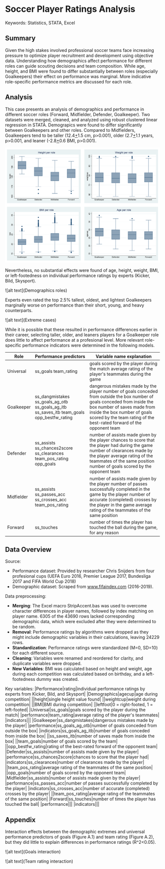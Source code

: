# Soccer Player Ratings Analysis
Keywords: Statistics, STATA, Excel

## Summary
Given the high stakes involved professional soccer teams face increasing pressure to optimize player recruitment and development using objective data. Understanding how demographics affect performance for different roles can guide scouting decisions and team composition. While age, height, and BMI were found to differ substantially between roles (especially Goalkeepers) their effect on performance was marginal. More indicative role-specific performance metrics are discussed for each role.

## Analysis
This case presents an analysis of demographics and performance in different soccer roles (Forward, Midfielder, Defender, Goalkeeper). Two datasets were merged, cleaned, and analyzed using robust clustered linear regression in STATA. Demograpics were found to differ significantly between Goalkeepers and other roles. Compared to Midfielders, Goalkeepers tend to be taller (12.4<ins>+</ins>1.5 cm, p>0.001), older (2.7<ins>+</ins>1.1 years, p>0.001, and leaner (-2.8<ins>+</ins>0.6 BMI, p>0.001).

![alt text](https://github.com/JorisRoelofs/Portfolio/blob/main/Soccer%20Performance%20Demographics%20-%20Statistics%2C%20STATA/All%20Analyses/Box%20Plot%20-%20Demographics%20per%20Roles.png?raw=true)

Nevertheless, no substantial effects were found of age, height, weight, BMI, or left-footedness on individual performance ratings by experts (Kicker, Bild, Skysport).

![alt text](Demographics roles)

Experts even rated the top 2.5% tallest, oldest, and lightest Goalkeepers marginally worse on performance than their short, young, and heavy counterparts.

![alt text](Extreme cases)

While it is possible that these resulted in performance differences earlier in their career, selecting taller, older, and leaners players for a Goalkeeper role does little to affect performance at a profesional level. More relevant role-specific performance indicators were determined in the following models.

|     Role                |     Performance predictors                                                                                            |     Variable name   explanation                                                                                                                                                                                                                                                               |
|-------------------------|-----------------------------------------------------------------------------------------------------------------------|-----------------------------------------------------------------------------------------------------------------------------------------------------------------------------------------------------------------------------------------------------------------------------------------------|
|     Universal           |     ss_goals     team_rating                                                                                          |     goals scored by the player during the match     average rating of the player's teammates during the game                                                                                                                                                                                  |
|     Goalkeeper          |     ss_dangmistakes     ss_goals_ag_otb     ss_goals_ag_itb     ss_saves_itb     team_goals      opp_bestfw_rating    |     dangerous mistakes made by the player     number of goals conceded from outside the box     number of goals conceded from inside the box     number of saves made from inside the box     number of goals scored by the team     rating of the best-rated forward of the opponent team    |
|     Defender            |     ss_assists     ss_chances2score     ss_clearances     team_pos_rating     opp_goals                               |     number of assists made given by the player     chances to score that the player had during the game     number of clearances made by the player     average rating of the teammates of the same position     number of goals scored by the opponent team                                  |
|     Midfielder          |     ss_assists     ss_passes_acc     ss_crosses_acc     team_pos_rating                                               |     number of assists made given by the player     number of passes successfully completed in the game by the player     number of accurate (completed) crosses by the player in the game     average rating of the teammates of the same position                                            |
|     Forward             |     ss_touches                                                                                                        |     number of times the player has touched the ball during the game, for any reason                                                                                                                                                                                                           |

## Data Overview
Source:
- Performance dataset: Provided by researcher Chris Snijders from four profesional cups (UEFA Euro 2016, Premier League 2017, Bundesliga 2017 and FIFA World Cup 2018)
- Demographic dataset: Scraped from www.fifaindex.com (2016-2019).

Data preprocessing:
- **Merging**: The Excel macro StripAccent.bas was used to overcome character differences in player names, followed by index matching on player name. 6305 of the 43690 rows lacked corresponding demographic data, which were excluded after they were determined to be random.
- **Removal**: Performance ratings by algorithms were dropped as they might include demographic variables in their calculations, leaving 24229 rows.
- **Standardization**: Performance ratings were standardized (M=0, SD=10) for each different source.
- **Cleaning**: Variables were renamed and reordered for clarity, and duplicate variables were dropped.
- **New Variables**: BMI was calculated based on height and weight, age during each competition was calculated based on birthday, and a left-footedness dummy was created.

Key variables:
|Performance|rating|individual performance ratings by experts from Kicker, Bild, and Skysport|
|Demographics|agecup|age during competition|
||height|single height value found|
||weightcup|weight during competition|
||BMI|BMI during competition|
||leftfoot|0 = right-footed, 1 = left-footed|
|Universal|ss_goals|goals scored by the player during the match|
|performance|team_rating|average rating of the player's teammates|
|indicators|||
|Goalkeeper|ss_dangmistakes|dangerous mistakes made by the player|
|performance|ss_goals_ag_otb|number of goals conceded from outside the box|
|indicators|ss_goals_ag_itb|number of goals conceded from inside the box|
||ss_saves_itb|number of saves made from inside the box|
||team_goals|number of goals scored by the team|
||opp_bestfw_rating|rating of the best-rated forward of the opponent team|
|Defender|ss_assists|number of assists made given by the player|
|performance|ss_chances2score|chances to score that the player had|
|indicators|ss_clearances|number of clearances made by the player|
||team_pos_rating|average rating of the teammates of the same position|
||opp_goals|number of goals scored by the opponent team|
|Midfielder|ss_assists|number of assists made given by the player|
|performance|ss_passes_acc|number of passes successfully completed by the player|
|indicators|ss_crosses_acc|number of accurate (completed) crosses by the player|
||team_pos_rating|average rating of the teammates of the same position|
|Forward|ss_touches|number of times the player has touched the ball|
|performance|||
|indicators|||

## Appendix
Interaction effects between the demographic extremes and universal performance predictors of goals (Figure A.1) and team rating (Figure A.2), but they did little to explain differences in performance ratings (R^2<0.05).

![alt text](Goals interaction)

![alt text](Team rating interaction)